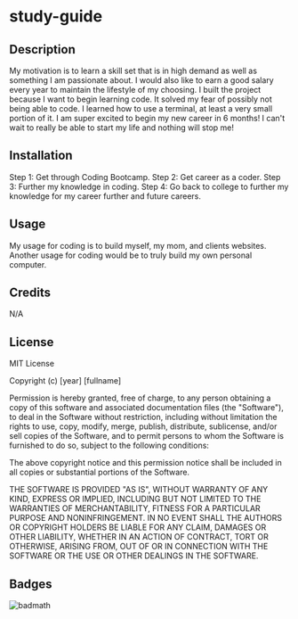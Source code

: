 # study-guide

## Description

My motivation is to learn a skill set that is in high demand as well as something I am passionate about. I would also like to earn a good salary every year to maintain the lifestyle of my choosing. I built the project because I want to begin learning code. It solved my fear of possibly not being able to code. I learned how to use a terminal, at least a very small portion of it. I am super excited to begin my new career in 6 months! I can't wait to really be able to start my life and nothing will stop me!

## Installation

Step 1: Get through Coding Bootcamp.
Step 2: Get career as a coder.
Step 3: Further my knowledge in coding.
Step 4: Go back to college to further my knowledge for my career further and future careers.

## Usage
My usage for coding is to build myself, my mom, and clients websites. Another usage for coding would be to truly build my own personal computer. 

## Credits 
N/A

## License
MIT License

Copyright (c) [year] [fullname]

Permission is hereby granted, free of charge, to any person obtaining a copy
of this software and associated documentation files (the "Software"), to deal
in the Software without restriction, including without limitation the rights
to use, copy, modify, merge, publish, distribute, sublicense, and/or sell
copies of the Software, and to permit persons to whom the Software is
furnished to do so, subject to the following conditions:

The above copyright notice and this permission notice shall be included in all
copies or substantial portions of the Software.

THE SOFTWARE IS PROVIDED "AS IS", WITHOUT WARRANTY OF ANY KIND, EXPRESS OR
IMPLIED, INCLUDING BUT NOT LIMITED TO THE WARRANTIES OF MERCHANTABILITY,
FITNESS FOR A PARTICULAR PURPOSE AND NONINFRINGEMENT. IN NO EVENT SHALL THE
AUTHORS OR COPYRIGHT HOLDERS BE LIABLE FOR ANY CLAIM, DAMAGES OR OTHER
LIABILITY, WHETHER IN AN ACTION OF CONTRACT, TORT OR OTHERWISE, ARISING FROM,
OUT OF OR IN CONNECTION WITH THE SOFTWARE OR THE USE OR OTHER DEALINGS IN THE
SOFTWARE.

## Badges
![badmath](https://img.shields.io/github/languages/top/nielsenjared/badmath)


